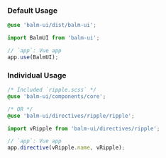 ### Default Usage

```scss
@use 'balm-ui/dist/balm-ui';
```

```js
import BalmUI from 'balm-ui';

// `app`: Vue app
app.use(BalmUI);
```

### Individual Usage

```scss
/* Included `ripple.scss` */
@use 'balm-ui/components/core';

/* OR */
@use 'balm-ui/directives/ripple/ripple';
```

```js
import vRipple from 'balm-ui/directives/ripple';

// `app`: Vue app
app.directive(vRipple.name, vRipple);
```
